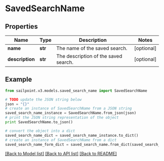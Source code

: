 # SavedSearchName


## Properties
Name | Type | Description | Notes
------------ | ------------- | ------------- | -------------
**name** | **str** | The name of the saved search.  | [optional] 
**description** | **str** | The description of the saved search.  | [optional] 

## Example

```python
from sailpoint.v3.models.saved_search_name import SavedSearchName

# TODO update the JSON string below
json = "{}"
# create an instance of SavedSearchName from a JSON string
saved_search_name_instance = SavedSearchName.from_json(json)
# print the JSON string representation of the object
print SavedSearchName.to_json()

# convert the object into a dict
saved_search_name_dict = saved_search_name_instance.to_dict()
# create an instance of SavedSearchName from a dict
saved_search_name_form_dict = saved_search_name.from_dict(saved_search_name_dict)
```
[[Back to Model list]](../README.md#documentation-for-models) [[Back to API list]](../README.md#documentation-for-api-endpoints) [[Back to README]](../README.md)


